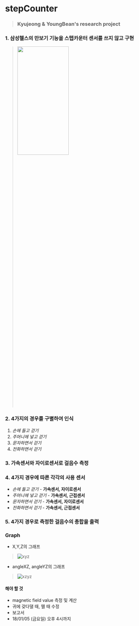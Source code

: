 # stepCounter
> ### Kyujeong & YoungBean's research project
### 1. 삼성헬스의 만보기 기능을 스텝카운터 센서를 쓰지 않고 구현
> <img src="http://blogfiles9.naver.net/MjAxNzA3MjlfMjUz/MDAxNTAxMzE1NTk0NzE0.V9MguvZMU3bmzZKzmEqbMjGsDClxqhyKI3mhd-itsEUg.cUeimuJq60XFNZMYs43oRR7wNUgciulOka5636Io8Yog.PNG.kkkclub1/Screenshot_20170729-160933.png" width="60%" height="30%">

### 2. 4가지의 경우를 구별하여 인식
1. *손에 들고 걷기*
2. *주머니에 넣고 걷기*
3. *문자하면서 걷기*
4. *전화하면서 걷기*

### 3. 가속센서와 자이로센서로 걸음수 측정

### 4. 4가지 경우에 따른 각각의 사용 센서
- *손에 들고 걷기* - **가속센서, 자이로센서**
- *주머니에 넣고 걷기* - **가속센서, 근접센서**
- *문자하면서 걷기* - **가속센서, 자이로센서**
- *전화하면서 걷기* - **가속센서, 근접센서**

### 5. 4가지 경우로 측정한 걸음수의 총합을 출력

### Graph
- X,Y,Z의 그래프
> ![xyz](https://user-images.githubusercontent.com/21302833/34510888-f7406930-f09a-11e7-990e-c11ce1ec9e4a.png)
- angleXZ, angleYZ의 그래프
> ![xzyz](https://user-images.githubusercontent.com/21302833/34510891-fa660cf0-f09a-11e7-880f-898b222cf4fb.png)


#### 해야 할 것
- magnetic field value 측정 및 계산
- 귀에 갖다댈 때, 뗄 때 수정
- 보고서
- 18/01/05 (금요일) 오후 4시까지
